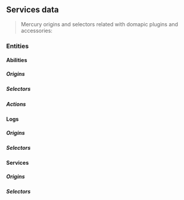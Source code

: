 ## Services data

> Mercury origins and selectors related with domapic plugins and accessories:

### Entities

#### Abilities

##### Origins

##### Selectors

##### Actions

#### Logs

##### Origins

##### Selectors

#### Services

##### Origins

##### Selectors
